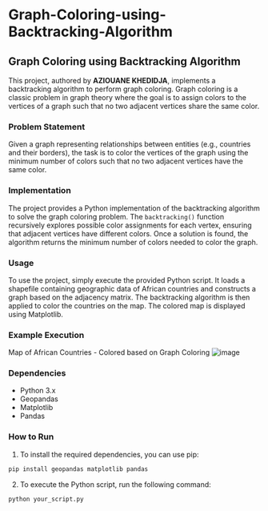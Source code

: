 # Graph-Coloring-using-Backtracking-Algorithm

## Graph Coloring using Backtracking Algorithm

This project, authored by **AZIOUANE KHEDIDJA**, implements a backtracking algorithm to perform graph coloring. Graph coloring is a classic problem in graph theory where the goal is to assign colors to the vertices of a graph such that no two adjacent vertices share the same color.

### Problem Statement

Given a graph representing relationships between entities (e.g., countries and their borders), the task is to color the vertices of the graph using the minimum number of colors such that no two adjacent vertices have the same color.

### Implementation

The project provides a Python implementation of the backtracking algorithm to solve the graph coloring problem. The `backtracking()` function recursively explores possible color assignments for each vertex, ensuring that adjacent vertices have different colors. Once a solution is found, the algorithm returns the minimum number of colors needed to color the graph.

### Usage

To use the project, simply execute the provided Python script. It loads a shapefile containing geographic data of African countries and constructs a graph based on the adjacency matrix. The backtracking algorithm is then applied to color the countries on the map. The colored map is displayed using Matplotlib.

### Example Execution

Map of African Countries - Colored based on Graph Coloring
![image](https://github.com/AZIOUANEkhedidja/Graph-Coloring-using-Backtracking-Algorithm/assets/141507872/beb99f17-fe0f-4020-b0c9-bdca0ea28726)

### Dependencies

- Python 3.x
- Geopandas
- Matplotlib
- Pandas

### How to Run

1. To install the required dependencies, you can use pip:

```bash
pip install geopandas matplotlib pandas
```

2. To execute the Python script, run the following command:

```bash
python your_script.py
```
